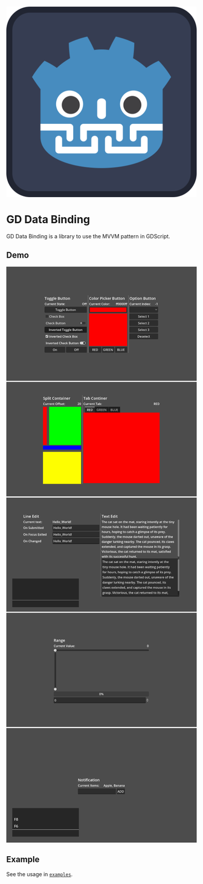 ![icon](./icon.svg)

# GD Data Binding

GD Data Binding is a library to use the MVVM pattern in GDScript.

## Demo

![Buttons demo](examples/buttons.gif)
![Containers demo](examples/containers.gif)
![Edits demo](examples/edits.gif)
![Ranges demo](examples/ranges.gif)
![Notification demo](examples/notification.gif)

## Example

See the usage in [`examples`](examples).
